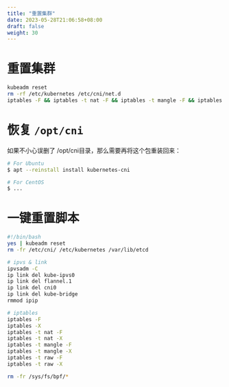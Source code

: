 ```yaml
---
title: "重置集群"
date: 2023-05-28T21:06:58+08:00
draft: false
weight: 30
---
```


# 重置集群

```bash
kubeadm reset
rm -rf /etc/kubernetes /etc/cni/net.d
iptables -F && iptables -t nat -F && iptables -t mangle -F && iptables -X
```

# 恢复 `/opt/cni`

如果不小心误删了 /opt/cni目录，那么需要再将这个包重装回来：
```bash
# For Ubuntu
$ apt --reinstall install kubernetes-cni

# For CentOS
$ ...
```

# 一键重置脚本
```bash
#!/bin/bash
yes | kubeadm reset
rm -fr /etc/cni/ /etc/kubernetes /var/lib/etcd

# ipvs & link
ipvsadm -C
ip link del kube-ipvs0
ip link del flannel.1
ip link del cni0
ip link del kube-bridge
rmmod ipip

# iptables
iptables -F
iptables -X
iptables -t nat -F
iptables -t nat -X
iptables -t mangle -F
iptables -t mangle -X
iptables -t raw -F
iptables -t raw -X

rm -fr /sys/fs/bpf/*

```